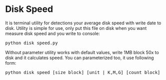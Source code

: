 <h1> Disk Speed </h1>
It is terminal utility for detections your average disk speed with write date to disk. 
Utility is simple for use, only put this file on disk when you want measure disk speed and you write to console:
<pre>
python disk_speed.py
</pre>
Without parameter utility works with default values, write 1MB block 50x to disk and it calculates speed. You can parameterized too, it use following form:
<pre>
python disk_speed [size block] [unit | K,M,G] [count block]
</pre>
